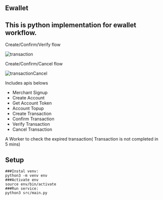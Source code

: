 ## Ewallet

## This is python implementation for ewallet workflow.

Create/Confirm/Verify flow

![transaction](https://user-images.githubusercontent.com/5178516/236105821-ce5d1890-f81c-4272-8437-4ee21221ee8e.jpg)

Create/Confirm/Cancel flow

![transactionCancel](https://user-images.githubusercontent.com/5178516/236105837-237928bc-1be9-4eb5-b673-d37559a12c0d.jpg)

Includes apis belows

-   Merchant Signup
-   Create Account
-   Get Account Token
-   Account Topup
-   Create Transaction
-   Confirm Transaction
-   Verify Transaction
-   Cancel Transaction

A Worker to check the expired transaction( Transaction is not completed in 5 mins)

## Setup

```plaintext
###Instal venv:
python3 -m venv env
###Activate env
source env/bin/activate
###Run service:
python3 src/main.py
```
